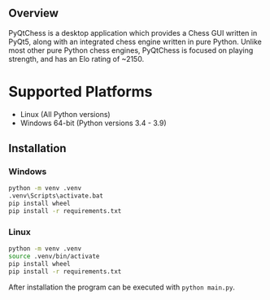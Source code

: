 ## Overview
PyQtChess is a desktop application which provides a Chess GUI written in PyQt5, along with an integrated chess engine written in pure Python. Unlike most other pure Python chess engines, PyQtChess is focused on playing strength, and has an Elo rating of ~2150.

# Supported Platforms
* Linux (All Python versions)
* Windows 64-bit (Python versions 3.4 - 3.9)

## Installation

### Windows
```bash
python -m venv .venv
.venv\Scripts\activate.bat
pip install wheel
pip install -r requirements.txt
```

### Linux
```bash
python -m venv .venv
source .venv/bin/activate
pip install wheel
pip install -r requirements.txt
```

After installation the program can be executed with `python main.py`.